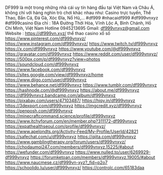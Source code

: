 DF999 là một trong những nhà cái uy tín hàng đầu tại Việt Nam và Châu Á, không chỉ với hàng nghìn trò chơi khác nhau như: Casino trực tuyến, Thể Thao, Bắn Cá, Đá Gà, Xóc Đĩa, Nổ Hũ,...
#df999 #nhacaidf999 #df999vnxyz #df999casino
Địa chỉ : 18A Đường Thới Hòa, Vĩnh Lộc A, Bình Chánh, Hồ Chí Minh, Việt Nam
Hotline 0945213695
Gmail: df999vnxyz@gmail.com
Website : https://df999vn.xyz/ 
thể thao 
casino
xổ số
https://www.pinterest.com/df999vnxyz/
https://www.instagram.com/df999vnxyz/
https://www.twitch.tv/df999vnxyz
https://x.com/df999vnxyz
https://www.youtube.com/@df999vnxyz
https://gravatar.com/df999vnxyz
https://www.reddit.com/user/df999vnxyz/
https://500px.com/p/df999vnxyz?view=photos
https://soundcloud.com/df999vnxyz
https://www.facebook.com/df999vnxyz
https://sites.google.com/view/df999vnxyz/home
https://www.diigo.com/user/df999vnxyz
https://www.behance.net/df999vnxyz
https://www.tumblr.com/df999vnxyz
https://hashnode.com/@df999vnxyz
https://about.me/df999vnxyz
https://df999vnxyz.bandcamp.com/album/df999vnxyz
https://pixabay.com/users/47103487/
https://hiqy.in/df999vnxyz
https://3dexport.com/df999vnxyz
https://imgcredit.xyz/df999vnxyz
https://penposh.com/df999vnxyz
https://minecraftcommand.science/profile/df999vnxyz
https://www.itchyforum.com/en/member.php?311172-df999vnxyz
https://expathealthseoul.com/profile/df999vnxyz/
https://www.apelondts.org/Activity-Feed/My-Profile/UserId/42821
https://safechat.com/u/df999vnxyz
https://qiita.com/df999vnxyz
https://www.gamblingtherapy.org/forum/users/df999vnxyz/
https://chodaumoi247.com/members/df999vnxyz.15225/#about
https://wefunder.com/df999vnxyz
https://www.nulled.to/user/6269929-df999vnxyz
https://forumketoan.com/members/df999vnxyz.19005/#about
https://www.naucmese.cz/df999vn-xyz?_fid=p2o7
https://schoolido.lu/user/df999vnxyz/
https://controlc.com/65183daa
